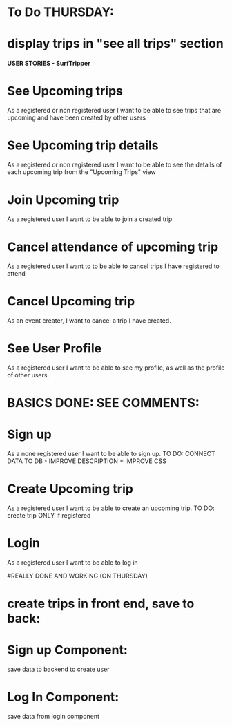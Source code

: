 # To Do THURSDAY:

# display trips in "see all trips" section



#### USER STORIES - SurfTripper

# See Upcoming trips
As a registered or non registered user I want to be able to see trips that are upcoming and have been created by other users

# See Upcoming trip details
As a registered or non registered user I want to be able to see the details of each upcoming trip from the "Upcoming Trips" view 

# Join Upcoming trip 
As a registered user I want to be able to join a created trip

# Cancel attendance of upcoming trip 
As a registered user I want to to be able to cancel trips I have registered to attend



# Cancel Upcoming trip 
As an event creater, I want to cancel a trip I have created.

# See User Profile
As a registered user I want to be able to see my profile, as well as the profile of other users.


# BASICS DONE: SEE COMMENTS:
# Sign up
As a none registered user I want to be able to sign up.
TO DO: CONNECT DATA TO DB - IMPROVE DESCRIPTION + IMPROVE CSS

# Create Upcoming trip 
As a registered user I want to be able to create an upcoming trip.
TO DO: create trip ONLY if registered

# Login
As a registered user I want to be able to log in






#REALLY DONE AND WORKING (ON THURSDAY)

# create trips in front end, save to back:

# Sign up Component:
save data to backend to create user

# Log In Component:
save data from login component
